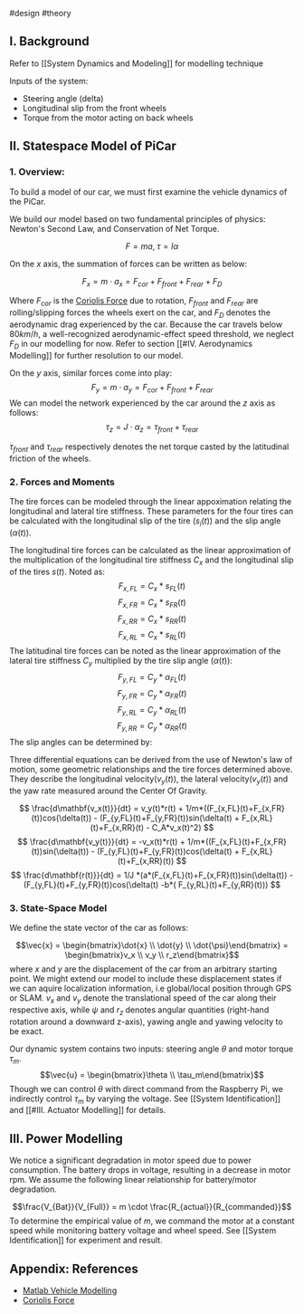 #design #theory 

## I. Background

Refer to [[System Dynamics and Modeling]] for modelling technique

Inputs of the system:
- Steering angle (delta)
- Longitudinal slip from the front wheels
- Torque from the motor acting on back wheels

## II. Statespace Model of PiCar

### 1. Overview:

To build a model of our car, we must first examine the vehicle dynamics of the PiCar.

We build our model based on two fundamental principles of physics: Newton's Second Law, and Conservation of Net Torque.

$$F = ma,\; \tau = I\alpha$$

On the $x$ axis, the summation of forces can be written as below:

$$F_x = m\cdot a_x = F_{cor} + F_{front} + F_{rear} + F_D$$

Where $F_{cor}$ is the [Coriolis Force](https://en.wikipedia.org/wiki/Coriolis_force) due to rotation, $F_{front}$ and $F_{rear}$ are rolling/slipping forces the wheels exert on the car, and $F_D$ denotes the aerodynamic drag experienced by the car. Because the car travels below $80km/h$, a well-recognized aerodynamic-effect speed threshold, we neglect $F_D$ in our modelling for now. Refer to section [[#IV. Aerodynamics Modelling]] for further resolution to our model.

On the $y$ axis, similar forces come into play:
$$F_y = m\cdot a_y = F_{cor} + F_{front} + F_{rear}$$
We can model the network experienced by the car around the $z$ axis as follows:
$$\tau_z = J\cdot \alpha_{z} = \tau_{front} + \tau_{rear}$$

$\tau_{front}$ and $\tau_{rear}$ respectively denotes the net torque casted by the latitudinal friction of the wheels.

### 2. Forces and Moments

The tire forces can be modeled through the linear appoximation relating the longitudinal and lateral tire stiffness. These parameters for the four tires can be calculated with the longitudinal slip of the tire ($s_i(t)$) and the slip angle ($\alpha(t)$). 

The longitudinal tire forces can be calculated as the linear approximation of the multiplication of the longitudinal tire stiffness $C_x$ and the longitudinal slip of the tires $s(t)$. Noted as:
$$F_{x, FL} = C_x*s_{FL}(t)$$
$$F_{x, FR} = C_x*s_{FR}(t)$$
$$F_{x, RR} = C_x*s_{RR}(t)$$
$$F_{x, RL} = C_x*s_{RL}(t)$$
The latitudinal tire forces can be noted as the linear approximation of the lateral tire stiffness $C_y$ multiplied by the tire slip angle ($\alpha(t)$):
$$
F_{y, FL} = C_y*\alpha_{FL}(t)
$$
$$
F_{y, FR} = C_y*\alpha_{FR}(t)
$$
$$
F_{y, RL} = C_y*\alpha_{RL}(t)
$$
$$
F_{y, RR} = C_y*\alpha_{RR}(t)
$$
The slip angles can be determined by: 

Three differential equations can be derived from the use of Newton's law of motion, some geometric relationships and the tire forces determined above. They describe the longitudinal velocity($v_y(t)$), the lateral velocity($v_y(t)$) and the yaw rate measured around the Center Of Gravity.

$$
\frac{d\mathbf{v_x(t)}}{dt} = v_y(t)*r(t) + 1/m*((F_{x,FL}(t)+F_{x,FR}(t))cos(\delta(t)) - (F_{y,FL}(t)+F_{y,FR}(t))sin(\delta(t) + F_{x,RL}(t)+F_{x,RR}(t) - C_A*v_x(t)^2)
$$
$$
\frac{d\mathbf{v_y(t)}}{dt} = -v_x(t)*r(t) + 1/m*((F_{x,FL}(t)+F_{x,FR}(t))sin(\delta(t)) - (F_{y,FL}(t)+F_{y,FR}(t))cos(\delta(t) + F_{x,RL}(t)+F_{x,RR}(t))
$$
$$
\frac{d\mathbf{r(t)}}{dt} = 1/J *(a*(F_{x,FL}(t)+F_{x,FR}(t))sin(\delta(t)) - (F_{y,FL}(t)+F_{y,FR}(t))cos(\delta(t) -b*( F_{y,RL}(t)+F_{y,RR}(t)))
$$

### 3. State-Space Model
We define the state vector of the car as follows:

$$\vec{x} = \begin{bmatrix}\dot{x} \\ \dot{y} \\ \dot{\psi}\end{bmatrix} = \begin{bmatrix}v_x \\ v_y \\ r_z\end{bmatrix}$$
where $x$ and $y$ are the displacement of the car from an arbitrary starting point. We might extend our model to include these displacement states if we can aquire localization information, i.e global/local position through GPS or SLAM. $v_x$ and $v_y$ denote the translational speed of the car along their respective axis,  while $\psi$ and $r_z$ denotes angular quantities (right-hand rotation around a downward z-axis), yawing angle and yawing velocity to be exact. 

Our dynamic system contains two inputs: steering angle $\theta$ and motor torque $\tau_m$. 
$$\vec{u} = \begin{bmatrix}\theta \\ \tau_m\end{bmatrix}$$
Though we can control $\theta$ with direct command from the Raspberry Pi, we indirectly control $\tau_m$ by varying the voltage. See [[System Identification]] and [[#III. Actuator Modelling]] for details.

## III. Power Modelling

We notice a significant degradation in motor speed due to power consumption. The battery drops in voltage, resulting in a decrease in motor rpm. We assume the following linear relationship for battery/motor degradation.

$$\frac{V_{Bat}}{V_{Full}} = m \cdot \frac{R_{actual}}{R_{commanded}}$$
To determine the empirical value of $m$, we command the motor at a constant speed while monitoring battery voltage and wheel speed. See [[System Identification]] for experiment and result.


## Appendix: References
- [Matlab Vehicle Modelling](https://www.mathworks.com/help/ident/ug/modeling-a-vehicle-dynamics-system.html)
- [Coriolis Force](https://en.wikipedia.org/wiki/Coriolis_force)
